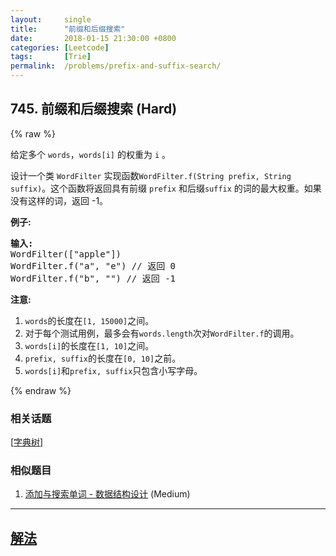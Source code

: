 ```yaml
---
layout:     single
title:      "前缀和后缀搜索"
date:       2018-01-15 21:30:00 +0800
categories: [Leetcode]
tags:       [Trie]
permalink:  /problems/prefix-and-suffix-search/
---
```


## 745. 前缀和后缀搜索 (Hard)

{% raw %}

<p>给定多个&nbsp;<code>words</code>，<code>words[i]</code>&nbsp;的权重为&nbsp;<code>i</code>&nbsp;。</p>

<p>设计一个类&nbsp;<code>WordFilter</code>&nbsp;实现函数<code>WordFilter.f(String prefix, String suffix)</code>。这个函数将返回具有前缀&nbsp;<code>prefix</code>&nbsp;和后缀<code>suffix</code>&nbsp;的词的最大权重。如果没有这样的词，返回 -1。</p>

<p><strong>例子:</strong></p>

<pre>
<strong>输入:</strong>
WordFilter([&quot;apple&quot;])
WordFilter.f(&quot;a&quot;, &quot;e&quot;) // 返回 0
WordFilter.f(&quot;b&quot;, &quot;&quot;) // 返回 -1
</pre>

<p><strong>注意:</strong></p>

<ol>
	<li><code>words</code>的长度在<code>[1, 15000]</code>之间。</li>
	<li>对于每个测试用例，最多会有<code>words.length</code>次对<code>WordFilter.f</code>的调用。</li>
	<li><code>words[i]</code>的长度在<code>[1, 10]</code>之间。</li>
	<li><code>prefix, suffix</code>的长度在<code>[0, 10]</code>之前。</li>
	<li><code>words[i]</code>和<code>prefix, suffix</code>只包含小写字母。</li>
</ol>

{% endraw %}

### 相关话题
  [[字典树](https://github.com/openset/leetcode/tree/master/tag/trie/README.md)]

### 相似题目
  1. [添加与搜索单词 - 数据结构设计](/problems/design-add-and-search-words-data-structure) (Medium)

---

## [解法](https://github.com/openset/leetcode/tree/master/problems/prefix-and-suffix-search)
